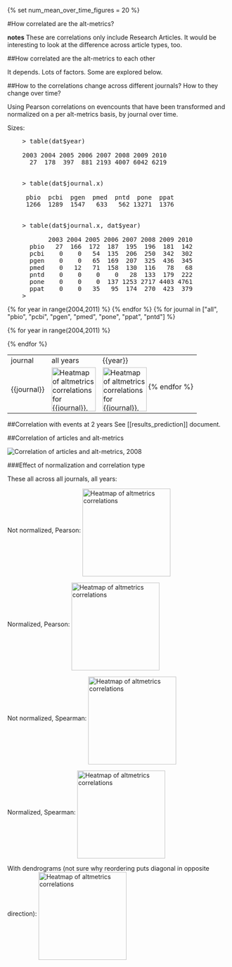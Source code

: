 {% set num_mean_over_time_figures = 20 %}

#How correlated are the alt-metrics?

**notes**
These are correlations only include Research Articles.  It would be interesting to look at the difference across article types, too.


##How correlated are the alt-metrics to each other

It depends.  Lots of factors.  Some are explored below.


##How to the correlations change across different journals?  How to they change over time?

Using Pearson correlations on evencounts that have been transformed and normalized on a per alt-metrics basis, by journal over time.

Sizes:
<pre>
	> table(dat$year)

	2003 2004 2005 2006 2007 2008 2009 2010 
	  27  178  397  881 2193 4007 6042 6219 
	
	
	> table(dat$journal.x)

	 pbio  pcbi  pgen  pmed  pntd  pone  ppat 
	 1266  1289  1547   633   562 13271  1376 
	 
	
	> table(dat$journal.x, dat$year)

	       2003 2004 2005 2006 2007 2008 2009 2010
	  pbio   27  166  172  187  195  196  181  142
	  pcbi    0    0   54  135  206  250  342  302
	  pgen    0    0   65  169  207  325  436  345
	  pmed    0   12   71  158  130  116   78   68
	  pntd    0    0    0    0   28  133  179  222
	  pone    0    0    0  137 1253 2717 4403 4761
	  ppat    0    0   35   95  174  270  423  379
	> 
</pre>	

<table>
<tr>
<td>journal</td>
<td>all years</td>
{% for year in range(2004,2011) %}
<td>{{year}}</td>	
{% endfor %}

</tr>
{% for journal in ["all", "pbio", "pcbi", "pgen", "pmed", "pone", "ppat", "pntd"] %}

<tr>
<td>{{journal}}</td>

<td>
	<img src="../../artifacts/heatmap_altmetrics_{{journal}}all.png" align="middle" alt="Heatmap of altmetrics correlations for {{journal}}, {{year}}" height="100" width="100">
</td>

{% for year in range(2004,2011) %}
<td>

<img src="../../artifacts/heatmap_altmetrics_{{journal}}{{year}}.png" align="middle" alt="Heatmap of altmetrics correlations for {{journal}}, {{year}}" height="100" width="100">
{% endfor %}


</td>
</tr>
{% endfor %}
</table>



##Correlation with events at 2 years
See [[results_prediction]] document.

##Correlation of articles and alt-metrics

<img src="../../artifacts/heatmap_articles_vs_altmetrics_2008.png" align="middle" alt="Correlation of articles and alt-metrics, 2008">


###Effect of normalization and correlation type

These all across all journals, all years:

Not normalized, Pearson:
<img src="../../artifacts/heatmap_altmetrics_pearson_notNormalized.png" align="middle" alt="Heatmap of altmetrics correlations" height="200" width="200">

Normalized, Pearson:
<img src="../../artifacts/heatmap_altmetrics_pearson_normalized.png" align="middle" alt="Heatmap of altmetrics correlations" height="200" width="200">

Not normalized, Spearman:
<img src="../../artifacts/heatmap_altmetrics_spearman_notNormalized.png" align="middle" alt="Heatmap of altmetrics correlations" height="200" width="200">

Normalized, Spearman:
<img src="../../artifacts/heatmap_altmetrics_spearman_normalized.png" align="middle" alt="Heatmap of altmetrics correlations" height="200" width="200">

With dendrograms (not sure why reordering puts diagonal in opposite direction):
<img src="../../artifacts/heatmap_altmetrics_dend_spearman_normalized.png" align="middle" alt="Heatmap of altmetrics correlations" height="200" width="200">
